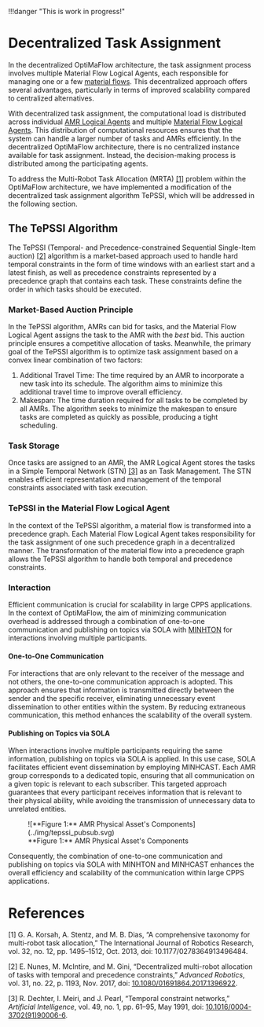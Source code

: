 !!!danger "This is work in progress!"

# Decentralized Task Assignment

In the decentralized OptiMaFlow architecture, the task assignment process involves multiple Material Flow Logical Agents, each responsible for managing one or a few [material flows](../participants/material_flow.md#material-flow-description).
This decentralized approach offers several advantages, particularly in terms of improved scalability compared to centralized alternatives.

With decentralized task assignment, the computational load is distributed across individual [AMR Logical Agents](../participants/amr.md#logical) and multiple [Material Flow Logical Agents](../participants/material_flow.md).
This distribution of computational resources ensures that the system can handle a larger number of tasks and AMRs efficiently.
In the decentralized OptiMaFlow architecture, there is no centralized instance available for task assignment.
Instead, the decision-making process is distributed among the participating agents.

To address the Multi-Robot Task Allocation (MRTA) [[1]](#references) problem within the OptiMaFlow architecture, we have implemented a modification of the decentralized task assignment algorithm TePSSI, which will be addressed in the following section.

## The TePSSI Algorithm

The TePSSI (Temporal- and Precedence-constrained Sequential Single-Item auction) [[2]](#references) algorithm is a market-based approach used to handle hard temporal constraints in the form of time windows with an earliest start and a latest finish, as well as precedence constraints represented by a precedence graph that contains each task.
These constraints define the order in which tasks should be executed.

### Market-Based Auction Principle

In the TePSSI algorithm, AMRs can bid for tasks, and the Material Flow Logical Agent assigns the task to the AMR with the _best_ bid.
This auction principle ensures a competitive allocation of tasks.
Meanwhile, the primary goal of the TePSSI algorithm is to optimize task assignment based on a convex linear combination of two factors:

1. Additional Travel Time: The time required by an AMR to incorporate a new task into its schedule.
   The algorithm aims to minimize this additional travel time to improve overall efficiency.
2. Makespan: The time duration required for all tasks to be completed by all AMRs.
   The algorithm seeks to minimize the makespan to ensure tasks are completed as quickly as possible, producing a tight scheduling.

### Task Storage

Once tasks are assigned to an AMR, the AMR Logical Agent stores the tasks in a Simple Temporal Network (STN) [[3]](#references) as an Task Management.
The STN enables efficient representation and management of the temporal constraints associated with task execution.

### TePSSI in the Material Flow Logical Agent

In the context of the TePSSI algorithm, a material flow is transformed into a precedence graph.
Each Material Flow Logical Agent takes responsibility for the task assignment of one such precedence graph in a decentralized manner.
The transformation of the material flow into a precedence graph allows the TePSSI algorithm to handle both temporal and precedence constraints.

### Interaction

Efficient communication is crucial for scalability in large CPPS applications.
In the context of OptiMaFlow, the aim of minimizing communication overhead is addressed through a combination of one-to-one communication and publishing on topics via SOLA with [MINHTON](../../minhton/introduction.md) for interactions involving multiple participants.

#### One-to-One Communication

For interactions that are only relevant to the receiver of the message and not others, the one-to-one communication approach is adopted.
This approach ensures that information is transmitted directly between the sender and the specific receiver, eliminating unnecessary event dissemination to other entities within the system.
By reducing extraneous communication, this method enhances the scalability of the overall system.

#### Publishing on Topics via SOLA

When interactions involve multiple participants requiring the same information, publishing on topics via SOLA is applied.
In this use case, SOLA facilitates efficient event dissemination by employing MINHCAST.
Each AMR group corresponds to a dedicated topic, ensuring that all communication on a given topic is relevant to each subscriber.
This targeted approach guarantees that every participant receives information that is relevant to their physical ability, while avoiding the transmission of unnecessary data to unrelated entities.

<figure markdown>
  ![**Figure 1:** AMR Physical Asset's Components](../img/tepssi_pubsub.svg)
  <figcaption markdown>**Figure 1:** AMR Physical Asset's Components</figcaption>
</figure>

Consequently, the combination of one-to-one communication and publishing on topics via SOLA with MINHTON and MINHCAST enhances the overall efficiency and scalability of the communication within large CPPS applications.

# References

[1] G. A. Korsah, A. Stentz, and M. B. Dias, “A comprehensive taxonomy for multi-robot task allocation,” The International Journal of Robotics Research, vol. 32, no. 12, pp. 1495–1512, Oct. 2013, doi: 10.1177/0278364913496484.

[2] E. Nunes, M. McIntire, and M. Gini, “Decentralized multi-robot allocation of tasks with temporal and precedence constraints,” _Advanced Robotics_, vol. 31, no. 22, p. 1193, Nov. 2017, doi: [10.1080/01691864.2017.1396922](https://doi.org/10.1080/01691864.2017.1396922).

[3] R. Dechter, I. Meiri, and J. Pearl, “Temporal constraint networks,” _Artificial Intelligence_, vol. 49, no. 1, pp. 61–95, May 1991, doi: [10.1016/0004-3702(91)90006-6](<https://doi.org/10.1016/0004-3702(91)90006-6>).
